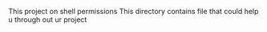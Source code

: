 This project on shell permissions
This directory contains file that could help u through out ur project
